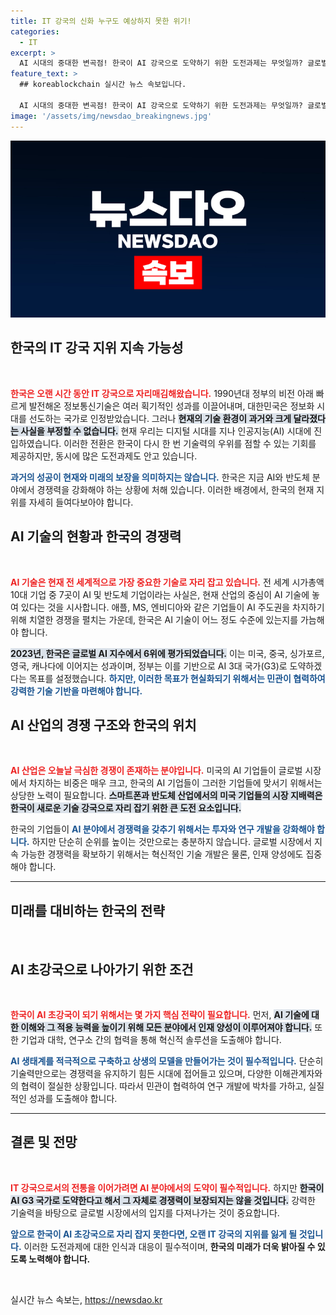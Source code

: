 ```yaml
---
title: IT 강국의 신화 누구도 예상하지 못한 위기!
categories:
  - IT
excerpt: >
  AI 시대의 중대한 변곡점! 한국이 AI 강국으로 도약하기 위한 도전과제는 무엇일까? 글로벌 시장에서의 치열한 경쟁 속에서, 한국의 AI 기술력은 과연 세계 3위로 향할 수 있을까? 클릭해 확인해보세요!
feature_text: >
  ## koreablockchain 실시간 뉴스 속보입니다.

  AI 시대의 중대한 변곡점! 한국이 AI 강국으로 도약하기 위한 도전과제는 무엇일까? 글로벌 시장에서의 치열한 경쟁 속에서, 한국의 AI 기술력은 과연 세계 3위로 향할 수 있을까? 클릭해 확인해보세요!
image: '/assets/img/newsdao_breakingnews.jpg'
---
```


<p><img src="/assets/img/newsdao_breakingnews.jpg" alt="koreablockchain 속보" /></p>

<h2 data-ke-size="size26">한국의 IT 강국 지위 지속 가능성</h2>

<p data-ke-size="size16">&nbsp;</p>

<p><b><span style="color: #ee2323;">한국은 오랜 시간 동안 IT 강국으로 자리매김해왔습니다.</span></b> 1990년대 정부의 비전 아래 빠르게 발전해온 정보통신기술은 여러 획기적인 성과를 이끌어내며, 대한민국은 정보화 시대를 선도하는 국가로 인정받았습니다. 그러나 <b><span style="background-color: #21538527;">현재의 기술 환경이 과거와 크게 달라졌다는 사실을 부정할 수 없습니다.</span></b> 현재 우리는 디지털 시대를 지나 인공지능(AI) 시대에 진입하였습니다. 이러한 전환은 한국이 다시 한 번 기술력의 우위를 점할 수 있는 기회를 제공하지만, 동시에 많은 도전과제도 안고 있습니다.</p>

<p><b><span style="color: #1a5490;">과거의 성공이 현재와 미래의 보장을 의미하지는 않습니다.</span></b> 한국은 지금 AI와 반도체 분야에서 경쟁력을 강화해야 하는 상황에 처해 있습니다. 이러한 배경에서, 한국의 현재 지위를 자세히 들여다보아야 합니다.</p>

<h2 data-ke-size="size26">AI 기술의 현황과 한국의 경쟁력</h2>

<p data-ke-size="size16">&nbsp;</p>

<p><b><span style="color: #ee2323;">AI 기술은 현재 전 세계적으로 가장 중요한 기술로 자리 잡고 있습니다.</span></b> 전 세계 시가총액 10대 기업 중 7곳이 AI 및 반도체 기업이라는 사실은, 현재 산업의 중심이 AI 기술에 놓여 있다는 것을 시사합니다. 애플, MS, 엔비디아와 같은 기업들이 AI 주도권을 차지하기 위해 치열한 경쟁을 펼치는 가운데, 한국은 AI 기술이 어느 정도 수준에 있는지를 가늠해야 합니다.</p>

<p><b><span style="background-color: #21538527;">2023년, 한국은 글로벌 AI 지수에서 6위에 평가되었습니다.</span></b> 이는 미국, 중국, 싱가포르, 영국, 캐나다에 이어지는 성과이며, 정부는 이를 기반으로 AI 3대 국가(G3)로 도약하겠다는 목표를 설정했습니다. <b><span style="color: #1a5490;">하지만, 이러한 목표가 현실화되기 위해서는 민관이 협력하여 강력한 기술 기반을 마련해야 합니다.</span></b> </p>

<h2 data-ke-size="size26">AI 산업의 경쟁 구조와 한국의 위치</h2>

<p data-ke-size="size16">&nbsp;</p>

<p><b><span style="color: #ee2323;">AI 산업은 오늘날 극심한 경쟁이 존재하는 분야입니다.</span></b> 미국의 AI 기업들이 글로벌 시장에서 차지하는 비중은 매우 크고, 한국의 AI 기업들이 그러한 기업들에 맞서기 위해서는 상당한 노력이 필요합니다. <b><span style="background-color: #21538527;">스마트폰과 반도체 산업에서의 미국 기업들의 시장 지배력은 한국이 새로운 기술 강국으로 자리 잡기 위한 큰 도전 요소입니다.</span></b></p>

<p>한국의 기업들이 <b><span style="color: #1a5490;">AI 분야에서 경쟁력을 갖추기 위해서는 투자와 연구 개발을 강화해야 합니다.</span></b> 하지만 단순히 순위를 높이는 것만으로는 충분하지 않습니다. 글로벌 시장에서 지속 가능한 경쟁력을 확보하기 위해서는 혁신적인 기술 개발은 물론, 인재 양성에도 집중해야 합니다. </p>

<hr />

<h2 data-ke-size="size26">미래를 대비하는 한국의 전략</h2>

<p data-ke-size="size16">&nbsp;</p>

<h2 data-ke-size="size26">AI 초강국으로 나아가기 위한 조건</h2>

<p data-ke-size="size16">&nbsp;</p>

<p><b><span style="color: #ee2323;">한국이 AI 초강국이 되기 위해서는 몇 가지 핵심 전략이 필요합니다.</span></b> 먼저, <b><span style="background-color: #21538527;">AI 기술에 대한 이해와 그 적용 능력을 높이기 위해 모든 분야에서 인재 양성이 이루어져야 합니다.</span></b> 또한 기업과 대학, 연구소 간의 협력을 통해 혁신적 솔루션을 도출해야 합니다.</p>

<p><b><span style="color: #1a5490;">AI 생태계를 적극적으로 구축하고 상생의 모델을 만들어가는 것이 필수적입니다.</span></b> 단순히 기술력만으로는 경쟁력을 유지하기 힘든 시대에 접어들고 있으며, 다양한 이해관계자와의 협력이 절실한 상황입니다. 따라서 민관이 협력하여 연구 개발에 박차를 가하고, 실질적인 성과를 도출해야 합니다.</p>

<hr />

<h2 data-ke-size="size26">결론 및 전망</h2>

<p data-ke-size="size16">&nbsp;</p>

<p><b><span style="color: #ee2323;">IT 강국으로서의 전통을 이어가려면 AI 분야에서의 도약이 필수적입니다.</span></b> 하지만 <b><span style="background-color: #21538527;">한국이 AI G3 국가로 도약한다고 해서 그 자체로 경쟁력이 보장되지는 않을 것입니다.</span></b> 강력한 기술력을 바탕으로 글로벌 시장에서의 입지를 다져나가는 것이 중요합니다. </p>

<p><b><span style="color: #1a5490;">앞으로 한국이 AI 초강국으로 자리 잡지 못한다면, 오랜 IT 강국의 지위를 잃게 될 것입니다.</span></b> 이러한 도전과제에 대한 인식과 대응이 필수적이며, <b>한국의 미래가 더욱 밝아질 수 있도록 노력해야 합니다.</b> </p>

<p data-ke-size="size16">&nbsp;</p>
실시간 뉴스 속보는, <a href="https://newsdao.kr" rel="dofollow">https://newsdao.kr</a>


